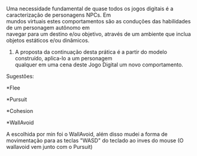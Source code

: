 Uma necessidade fundamental de quase todos os jogos digitais é a caracterização de personagens NPCs. Em <br> mundos virtuais estes comportamentos são as conduções das habilidades de um personagem autônomo em <br> navegar para um destino e/ou objetivo, através de um ambiente que inclua objetos estáticos e/ou dinâmicos. 

 1. A proposta da continuação desta prática é a partir do modelo construído, aplica-lo a um personagem <br> qualquer em uma cena deste Jogo Digital um novo comportamento.

Sugestões:

 *Flee

 *Pursuit
 
 *Cohesion

 *WallAvoid

A escolhida por min foi o WallAvoid, além disso mudei a forma de movimentação para as teclas
"WASD" do teclado ao inves do mouse (O wallavoid vem junto com o Pursuit)
